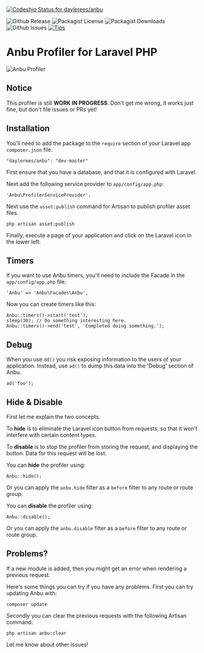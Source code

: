 [ ![Codeship Status for daylerees/anbu](https://www.codeship.io/projects/1657b700-1681-0132-af64-5ae52864a4c1/status?branch=master)](https://www.codeship.io/projects/33889)

![Github Release](http://img.shields.io/github/release/daylerees/anbu.svg?style=flat-square)
![Packagist License](http://img.shields.io/packagist/l/daylerees/anbu.svg?style=flat-square)
![Packagist Downloads](http://img.shields.io/packagist/dt/daylerees/anbu.svg?style=flat-square)
![Github Issues](http://img.shields.io/github/issues/daylerees/anbu.svg?style=flat-square)
[![Tips](http://img.shields.io/gratipay/daylerees.svg?style=flat-square)](https://gratipay.com/daylerees)

# Anbu Profiler for Laravel PHP

![Anbu Profiler](https://raw.githubusercontent.com/daylerees/anbu/master/screenshot.png)

## Notice

This profiler is still **WORK IN PROGRESS**. Don't get me wrong, it works just fine, but don't file issues or PRs yet!

## Installation

You'll need to add the package to the `require` section of your Laravel app `composer.json` file:

    "daylerees/anbu": "dev-master"

First ensure that you have a database, and that it is configured with Laravel.

Next add the following service provider to `app/config/app.php`:

    'Anbu\ProfilerServiceProvider',

Next use the `asset:publish` command for Artisan to publish profiler asset files.

    php artisan asset:publish

Finally, execute a page of your application and click on the Laravel icon in the lower left.

## Timers

If you want to use Anbu timers, you'll need to include the Facade in the `app/config/app.php` file:

    'Anbu' => 'Anbu\Facades\Anbu',

Now you can create timers like this:

    Anbu::timers()->start('test');
    sleep(30); // Do something interesting here.
    Anbu::timers()->end('test', 'Completed doing something.');

## Debug

When you use `dd()` you risk exposing information to the users of your application. Instead, use `ad()` to dump this data into the 'Debug' section of Anbu.

    ad('foo');


## Hide & Disable

First let me explain the two concepts.

To **hide** is to eliminate the Laravel icon button from requests, so that it won't interfere with certain content types.

To **disable** is to stop the profiler from storing the request, and displaying the button. Data for this request will be lost.

You can **hide** the profiler using:

    Anbu::hide();

Or you can apply the `anbu.hide` filter as a `before` filter to any route or route group.

You can **disable** the profiler using:

    Anbu::disable();

Or you can apply the `anbu.disable` filter as a `before` filter to any route or route group.

## Problems?

If a new module is added, then you might get an error when rendering a previous request.

Here's some things you can try if you have any problems. First you can try updating Anbu with:

    composer update

Secondly you can clear the previous requests with the following Artisan command.

    php artisan anbu:clear

Let me know about other issues!
